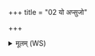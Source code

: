 +++
title = "02 यो अप्सुजो"

+++
<details><summary>मूलम् (WS)</summary>

यो अप्सुजो अरुणो मानुषे जने विवेश बभ्रुर्हर्षयिष्णुरक्षितः ।  
शीतरूराय तर्षयिष्णवे जुगुशीर्षसावये शं नमो अस्तु देवाः ॥ २ ॥ ।  
यो हर्यञ्जञ्जभः स्वेदनो वशी वशः प्रारः शीतरूराशीषे मनून् ।  
सो अस्मभ्यं मृडयन् प्रेहि संसितो यं वयं द्विष्मस्तमभिप्रजानन् ॥ ३ ॥
</details>